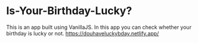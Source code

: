 # Is-Your-Birthday-Lucky?
This is an app built using VanillaJS. In this app you can check whether your birthday is lucky or not.
https://douhaveluckybday.netlify.app/
